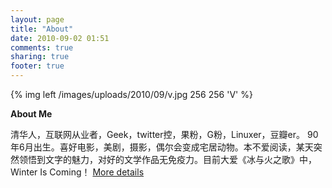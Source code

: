 ```yaml
---
layout: page
title: "About"
date: 2010-09-02 01:51
comments: true
sharing: true
footer: true
---
```

{% img left /images/uploads/2010/09/v.jpg 256 256 'V' %}

**About Me**

清华人，互联网从业者，Geek，twitter控，果粉，G粉，Linuxer，豆瓣er。 90年6月出生。喜好电影，美剧，摄影，偶尔会变成宅居动物。本不爱阅读，某天突然领悟到文字的魅力，对好的文学作品无免疫力。目前大爱《冰与火之歌》中，Winter Is Coming！ [More details](http://about.me/fangjian)